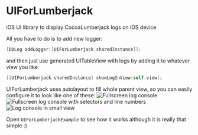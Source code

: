 UIForLumberjack
===============

iOS UI library to display CocoaLumberjack logs on iOS device

All you have to do is to add new logger:
```objective-c
[DDLog addLogger:[UIForLumberjack sharedInstance]];
```

and then just use generated UITableView with logs by adding it to whatever view you like:

```objective-c
[[UIForLumberjack sharedInstance] showLogInView:self.view];
```

UIForLumberjack uses autolayout to fill whole parent view, so you can easily configure it to look like one of these:
![Fullscreen log console](https://raw.github.com/burczyk/UIForLumberjack/master/UIForLumberjackExample/github-assets/UIForLumberjack-full.png)
![Fullscreen log console with selectors and line numbers](https://raw.github.com/burczyk/UIForLumberjack/master/UIForLumberjackExample/github-assets/UIForLumberjack-full-selectors.png)
![Log console in small view](https://raw.github.com/burczyk/UIForLumberjack/master/UIForLumberjackExample/github-assets/UIForLumberjack-small.png)

Open `UIForLumberjackExample` to see how it works although it is really that simple :)